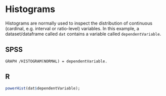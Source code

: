 # Histograms

Histograms are normally used to inspect the distribution of continuous (cardinal, e.g. interval or ratio-level) variables. In this example, a dataset/dataframe called `dat` contains a variable called `dependentVariable`.

## SPSS

```
GRAPH /HISTOGRAM(NORMAL) = dependentVariable.
```

## R

```r
powerHist(dat$dependentVariable);
```

